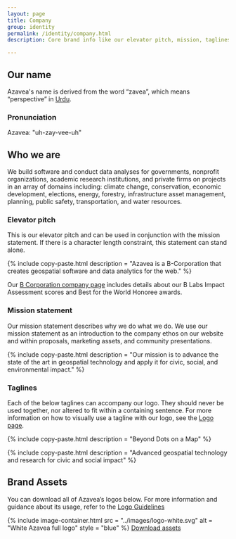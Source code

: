 ```yaml
---
layout: page
title: Company
group: identity
permalink: /identity/company.html
description: Core brand info like our elevator pitch, mission, taglines, and logo assets.

---
```

## Our name
Azavea's name is derived from the word “zavea”, which means “perspective” in [Urdu](https://en.wikipedia.org/wiki/Urdu).

### Pronunciation
Azavea: "uh-zay-vee-uh"

## Who we are
We build software and conduct data analyses for governments, nonprofit organizations, academic research institutions, and private firms on projects in an array of domains including: climate change, conservation, economic development, elections, energy, forestry, infrastructure asset management, planning, public safety, transportation, and water resources.

### Elevator pitch
This is our elevator pitch and can be used in conjunction with the mission statement. If there is a character length constraint, this statement can stand alone.

{% include copy-paste.html
  description = "Azavea is a B-Corporation that creates geospatial software and data analytics for the web."
%}

Our [B Corporation company page](http://www.bcorporation.net/community/azavea) includes details about our B Labs Impact Assessment scores and Best for the World Honoree awards.

### Mission statement
Our mission statement describes why we do what we do. We use our mission statement as an introduction to the company ethos on our website and within proposals, marketing assets, and community presentations.

{% include copy-paste.html
  description = "Our mission is to advance the state of the art in geospatial technology and apply it for civic, social, and environmental impact."
%}

### Taglines
Each of the below taglines can accompany our logo. They should never be used together, nor altered to fit within a containing sentence. For more information on how to visually use a tagline with our logo, see the [Logo page](/design/logo.html).

{% include copy-paste.html
  description = "Beyond Dots on a Map"
%}

{% include copy-paste.html
  description = "Advanced geospatial technology and research for civic and social impact"
%}

## Brand Assets
You can download all of Azavea’s logos below. For more information and guidance about its usage, refer to the [Logo Guidelines](/design/logo-guidelines.html)

{% include image-container.html
  src =  "../images/logo-white.svg"
  alt =  "White Azavea full logo"
  style = "blue"
%}
<a href="/downloads/azavea.zip" class="c-btn c-btn--small" download>Download assets</a>
